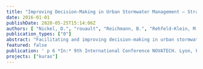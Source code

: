 ```yaml
---
title: "Improving Decision-Making in Urban Stormwater Management – Strategy and stakeholder process"
date: 2016-01-01
publishDate: 2020-05-25T15:14:06Z
authors: [ "Nickel, D.", "rouault", "Reichmann, B.", "Rehfeld-Klein, M.", "Heinzmann, B.", "Joswig, K.", "Strehl, C.", "Hein, A.", "matzinger" ]
publication_types: ["0"]
abstract: "Facilitating and improving decision-making in urban stormwater management is a key goal of the interdisciplinary research project “Concepts for urban rainwater management, drainage and sewage systems” (KURAS). By reinstating a more natural hydrological cycle, by increasing infiltration, evapotranspiration and stormwater reuse at the building or neighborhood level, e.g. via green roofs, pervious surfaces, swales and artificial ponds, to name but a few, stormwater management has the potential not only to reduce flooding and river degradation but also to improve landscape and habitat quality, the urban climate and resource efficiency, to reduce costs, and to respond more flexibly to uncertain future conditions. These multiple potential benefits have been valuated in a systematic way, thus providing a quantitative and comparative assessment of the effects of the various approaches to stormwater management as a basis for decision-making. An important element is the stakeholder involvement in planning in order to expose interests, resolve conflicts and to discuss existing financial, legal, administrative and knowledge-related barriers to adapted urban stormwater management. For two representative neighborhoods in Berlin, Germany, alternative and realistic stormwater management scenarios have been developed based upon an analysis of the current state and evaluated using the effect indicators. Central actors for stormwater management in Berlin are collaborating with other stakeholders in the sample neighborhoods to formulate and prioritize goals regarding the selection of measures, to discuss the evaluation results and to develop transition strategies. The presentation will focus on this experience of stakeholder participation in the design of stormwater management systems on the neighborhood scale. It will present preliminary findings to be translated into recommendations for policy makers and practitioners."
featured: false
publication: ' p 6 *In:* 9th International Conference NOVATECH. Lyon, France. 28 June-1 July 2016'
projects: ["kuras"]
---
```


